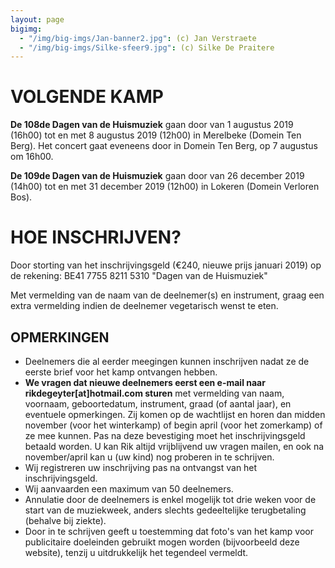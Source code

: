 ```yaml
---
layout: page
bigimg:
  - "/img/big-imgs/Jan-banner2.jpg": (c) Jan Verstraete
  - "/img/big-imgs/Silke-sfeer9.jpg": (c) Silke De Praitere
---
```


# VOLGENDE KAMP

**De 108de Dagen van de Huismuziek** gaan door van 1 augustus 2019 (16h00) tot en met 8 augustus 2019 (12h00) in Merelbeke (Domein Ten Berg). Het concert gaat eveneens door in Domein Ten Berg, op 7 augustus om 16h00.


**De 109de Dagen van de Huismuziek** gaan door van 26 december 2019 (14h00) tot en met 31 december 2019 (12h00) in Lokeren (Domein Verloren Bos).

# HOE INSCHRIJVEN?

Door storting van het inschrijvingsgeld (€240, nieuwe prijs januari 2019) op de rekening:
BE41 7755 8211 5310
"Dagen van de Huismuziek"

Met vermelding van de naam van de deelnemer(s) en instrument, graag een extra vermelding indien de deelnemer vegetarisch wenst te eten.

## OPMERKINGEN
* Deelnemers die al eerder meegingen kunnen inschrijven nadat ze de eerste brief voor het kamp ontvangen hebben.
* **We vragen dat nieuwe deelnemers eerst een e-mail naar rikdegeyter[at]hotmail.com sturen** met vermelding van naam, voornaam, geboortedatum, instrument, graad (of aantal jaar), en eventuele opmerkingen. Zij komen op de wachtlijst en horen dan midden november  (voor het winterkamp) of begin april (voor het zomerkamp) of ze mee kunnen. Pas na deze bevestiging moet het inschrijvingsgeld betaald worden. U kan Rik altijd vrijblijvend uw vragen mailen, en ook na november/april kan u (uw kind) nog proberen in te schrijven.
* Wij registreren uw inschrijving pas na ontvangst van het inschrijvingsgeld.
* Wij aanvaarden een maximum van 50 deelnemers.
* Annulatie door de deelnemers is enkel mogelijk tot drie weken voor de start van de muziekweek, anders slechts gedeeltelijke terugbetaling (behalve bij ziekte).
* Door in te schrijven geeft u toestemming dat foto's van het kamp voor publicitaire doeleinden gebruikt mogen worden (bijvoorbeeld deze website), tenzij u uitdrukkelijk het tegendeel vermeldt.
